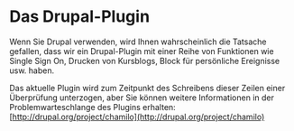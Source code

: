 # Das Drupal-Plugin

Wenn Sie Drupal verwenden, wird Ihnen wahrscheinlich die Tatsache gefallen, dass wir ein Drupal-Plugin mit einer Reihe von Funktionen wie Single Sign On, Drucken von Kursblogs, Block für persönliche Ereignisse usw. haben.

Das aktuelle Plugin wird zum Zeitpunkt des Schreibens dieser Zeilen einer Überprüfung unterzogen, aber Sie können weitere Informationen in der Problemwarteschlange des Plugins erhalten: [http://drupal.org/project/chamilo](http://drupal.org/project/chamilo)


